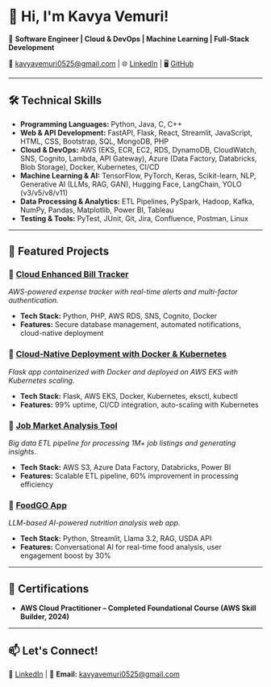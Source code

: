 

<!--
**Kavyavemuri25/Kavyavemuri25** is a ✨ _special_ ✨ repository because its `README.md` (this file) appears on your GitHub profile.

Here are some ideas to get you started:

- 🔭 I’m currently working on ...
- 🌱 I’m currently learning ...
- 👯 I’m looking to collaborate on ...
- 🤔 I’m looking for help with ...
- 💬 Ask me about ...
- 📫 How to reach me: ...
- 😄 Pronouns: ...
- ⚡ Fun fact: ...
-->

# 👋 Hi, I'm Kavya Vemuri!  
🚀 **Software Engineer | Cloud & DevOps | Machine Learning | Full-Stack Development**  

📧 kavyavemuri0525@gmail.com | 🌐 [LinkedIn](https://www.linkedin.com/in/kavya-vemuri25/) | 🖥️ [GitHub](https://github.com/Kavyavemuri25)  

---

## 🛠️ Technical Skills  

- **Programming Languages:** Python, Java, C, C++  
- **Web & API Development:** FastAPI, Flask, React, Streamlit, JavaScript, HTML, CSS, Bootstrap, SQL, MongoDB, PHP  
- **Cloud & DevOps:** AWS (EKS, ECR, EC2, RDS, DynamoDB, CloudWatch, SNS, Cognito, Lambda, API Gateway), Azure (Data Factory, Databricks, Blob Storage), Docker, Kubernetes, CI/CD  
- **Machine Learning & AI:** TensorFlow, PyTorch, Keras, Scikit-learn, NLP, Generative AI (LLMs, RAG, GAN), Hugging Face, LangChain, YOLO (v3/v5/v8/v11)  
- **Data Processing & Analytics:** ETL Pipelines, PySpark, Hadoop, Kafka, NumPy, Pandas, Matplotlib, Power BI, Tableau  
- **Testing & Tools:** PyTest, JUnit, Git, Jira, Confluence, Postman, Linux  


---

## 📌 Featured Projects  

### 🔹 [Cloud Enhanced Bill Tracker](https://github.com/Kavyavemuri25/cloud-bill-tracker)  
*AWS-powered expense tracker with real-time alerts and multi-factor authentication.*  
- **Tech Stack:** Python, PHP, AWS RDS, SNS, Cognito, Docker  
- **Features:** Secure database management, automated notifications, cloud-native deployment  

### 🔹 [Cloud-Native Deployment with Docker & Kubernetes](https://github.com/Kavyavemuri25/cloud-native-deployment)  
*Flask app containerized with Docker and deployed on AWS EKS with Kubernetes scaling.*  
- **Tech Stack:** Flask, AWS EKS, Docker, Kubernetes, eksctl, kubectl  
- **Features:** 99% uptime, CI/CD integration, auto-scaling with Kubernetes  

### 🔹 [Job Market Analysis Tool](https://github.com/Kavyavemuri25/Job-Market-ETL-Analytics)  
*Big data ETL pipeline for processing 1M+ job listings and generating insights.*  
- **Tech Stack:** AWS S3, Azure Data Factory, Databricks, Power BI  
- **Features:** Scalable ETL pipeline, 60% improvement in processing efficiency  

### 🔹 [FoodGO App](https://github.com/Kavyavemuri25/FoodGO-LLM-RAG-App)  
*LLM-based AI-powered nutrition analysis web app.*  
- **Tech Stack:** Python, Streamlit, Llama 3.2, RAG, USDA API  
- **Features:** Conversational AI for real-time food analysis, user engagement boost by 30%  

---

## 📜 Certifications  
- **AWS Cloud Practitioner – Completed Foundational Course (AWS Skill Builder, 2024)**  

---

## 📫 Let's Connect!  
💼 [LinkedIn](https://www.linkedin.com/in/kavya-vemuri25/) | 📧 **Email:** kavyavemuri0525@gmail.com  

